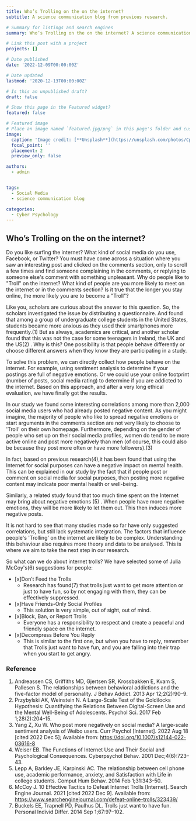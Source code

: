 ```yaml
---
title: Who’s Trolling on the on the internet?
subtitle: A science communication blog from previous research.

# Summary for listings and search engines
summary: Who’s Trolling on the on the internet? A science communication blog from previous research.

# Link this post with a project
projects: []

# Date published
date: '2022-12-09T00:00:00Z'

# Date updated
lastmod: '2020-12-13T00:00:00Z'

# Is this an unpublished draft?
draft: false

# Show this page in the Featured widget?
featured: false

# Featured image
# Place an image named `featured.jpg/png` in this page's folder and customize its options here.
image:
  caption: 'Image credit: [**Unsplash**](https://unsplash.com/photos/CpkOjOcXdUY)'
  focal_point: ''
  placement: 2
  preview_only: false

authors:
  - admin


tags:
  - Social Media
  - science communication blog

categories:
  - Cyber Psychology
---
```


## Who’s Trolling on the on the internet?

Do you like surfing the internet? What kind of social media do you use, Facebook, or Twitter? You must have come across a situation where you saw an interesting post and clicked on the comments section, only to scroll a few times and find someone complaining in the comments, or replying to someone else's comment with something unpleasant. Why do people like to "Troll" on the internet? What kind of people are you more likely to meet on the internet or in the comments section? Is it true that the longer you stay online, the more likely you are to become a "Troll"?

Like you, scholars are curious about the answer to this question. So, the scholars investigated the issue by distributing a questionnaire. And found that among a group of undergraduate college students in the United States, students became more anxious as they used their smartphones more frequently.(1) But as always, academics are critical, and another scholar found that this was not the case for some teenagers in Ireland, the UK and the US(2) . Why is this? One possibility is that people behave differently or choose different answers when they know they are participating in a study.

To solve this problem, we can directly collect how people behave on the internet. For example, using sentiment analysis to determine if your postings are full of negative emotions. Or we could use your online footprint (number of posts, social media rating) to determine if you are addicted to the internet. Based on this approach, and after a very long ethical evaluation, we have finally got the results.

In our study we found some interesting correlations among more than 2,000 social media users who had already posted negative content. As you might imagine, the majority of people who like to spread negative emotions or start arguments in the comments section are not very likely to choose to 'Troll' on their own homepage. Furthermore, depending on the gender of people who set up on their social media profiles, women do tend to be more active online and post more negatively than men (of course, this could also be because they post more often or have more followers).(3)

In fact, based on previous research(4),it has been found that using the Internet for social purposes can have a negative impact on mental health. This can be explained in our study by the fact that if people post or comment on social media for social purposes, then posting more negative content may indicate poor mental health or well-being.

Similarly, a related study found that too much time spent on the Internet may bring about negative emotions (5) . When people have more negative emotions, they will be more likely to let them out. This then induces more negative posts.

It is not hard to see that many studies made so far have only suggested correlations, but still lack systematic integration. The factors that influence people's 'Trolling' on the internet are likely to be complex. Understanding this behaviour also requires more theory and data to be analysed. This is where we aim to take the next step in our research.

So what can we do about internet trolls? We have selected some of Julia McCoy's(6) suggestions for people:

- [x]Don’t Feed the Trolls
   - Research has found(7) that trolls just want to get more attention or just to have fun, so by not engaging with them, they can be effectively suppressed.
- [x]Have Friends-Only Social Profiles
   - This solution is very simple, out of sight, out of mind.
- [x]Block, Ban, or Report Trolls
   - Everyone has a responsibility to respect and create a peaceful and friendly space on the internet.
- [x]Decompress Before You Reply
   - This is similar to the first one, but when you have to reply, remember that Trolls just want to have fun, and you are falling into their trap when you start to get angry.
    
### Reference
1.	Andreassen CS, Griffiths MD, Gjertsen SR, Krossbakken E, Kvam S, Pallesen S. The relationships between behavioral addictions and the five-factor model of personality. J Behav Addict. 2013 Apr 12;2(2):90–9. 
2.	Przybylski AK, Weinstein N. A Large-Scale Test of the Goldilocks Hypothesis: Quantifying the Relations Between Digital-Screen Use and the Mental Well-Being of Adolescents. Psychol Sci. 2017 Feb 1;28(2):204–15. 
3.	Yang Z, Xu W. Who post more negatively on social media? A large-scale sentiment analysis of Weibo users. Curr Psychol [Internet]. 2022 Aug 18 [cited 2022 Dec 5]; Available from: https://doi.org/10.1007/s12144-022-03616-8
4.	Weiser EB. The Functions of Internet Use and Their Social and Psychological Consequences. Cyberpsychol Behav. 2001 Dec;4(6):723–43. 
5.	Lepp A, Barkley JE, Karpinski AC. The relationship between cell phone use, academic performance, anxiety, and Satisfaction with Life in college students. Comput Hum Behav. 2014 Feb 1;31:343–50. 
6.	McCoy J. 10 Effective Tactics to Defeat Internet Trolls [Internet]. Search Engine Journal. 2021 [cited 2022 Dec 9]. Available from: https://www.searchenginejournal.com/defeat-online-trolls/323439/
7.	Buckels EE, Trapnell PD, Paulhus DL. Trolls just want to have fun. Personal Individ Differ. 2014 Sep 1;67:97–102. 


